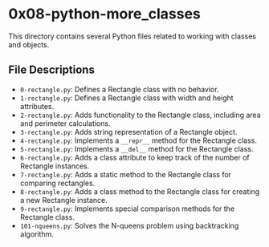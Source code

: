 # 0x08-python-more_classes

This directory contains several Python files related to working with classes and objects.

## File Descriptions

- `0-rectangle.py`: Defines a Rectangle class with no behavior.
- `1-rectangle.py`: Defines a Rectangle class with width and height attributes.
- `2-rectangle.py`: Adds functionality to the Rectangle class, including area and perimeter calculations.
- `3-rectangle.py`: Adds string representation of a Rectangle object.
- `4-rectangle.py`: Implements a `__repr__` method for the Rectangle class.
- `5-rectangle.py`: Implements a `__del__` method for the Rectangle class.
- `6-rectangle.py`: Adds a class attribute to keep track of the number of Rectangle instances.
- `7-rectangle.py`: Adds a static method to the Rectangle class for comparing rectangles.
- `8-rectangle.py`: Adds a class method to the Rectangle class for creating a new Rectangle instance.
- `9-rectangle.py`: Implements special comparison methods for the Rectangle class.
- `101-nqueens.py`: Solves the N-queens problem using backtracking algorithm.
